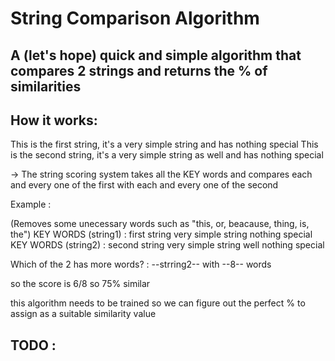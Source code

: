 <h1>String Comparison Algorithm</h1>

<h2>A (let's hope) quick and simple algorithm that compares 2 strings and returns the % of similarities</h2>

<h2>How it works:</h2>

This is the first string, it's a very simple string and has nothing special
This is the second string, it's a very simple string as well and has nothing special

->  The string scoring system takes all the KEY words and compares each and every one of the first with each and 
    every one of the second

Example :

(Removes some unecessary words such as "this, or, beacause, thing, is, the")
KEY WORDS (string1) : first string very simple string nothing special
KEY WORDS (string2) : second string very simple string well nothing special

Which of the 2 has more words? : --strring2-- with --8-- words

so the score is 6/8 so 75% similar 

this algorithm needs to be trained so we can figure out the perfect % to assign as a suitable similarity value

<h2>TODO :</h2>
